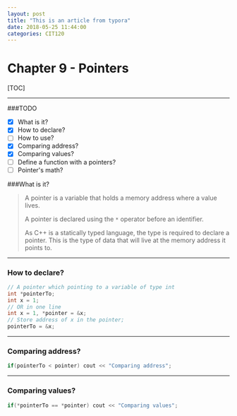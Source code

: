 ```yaml
---
layout: post
title: "This is an article from typora"
date: 2018-05-25 11:44:00
categories: CIT120
---
```


# Chapter 9 - Pointers

[TOC]

------

###TODO

- [x] What is it?
- [x] How to declare?
- [ ] How to use?
- [x] Comparing address?
- [x] Comparing values?
- [ ] Define a function with a pointers?
- [ ] Pointer's math?

###What is it?

> A pointer is a variable that holds a memory address where a value lives.
>
> A pointer is declared using the `*` operator before an identifier.
>
> As C++ is a statically typed language, the type is required to declare a pointer. This is the type of data that will live at the memory address it points to.

------

### How to declare?

```c++
// A pointer which pointing to a variable of type int
int *pointerTo;
int x = 1;
// OR in one line
int x = 1, *pointer = &x;
// Store address of x in the pointer;
pointerTo = &x;
```

------

### Comparing address?

```c++
if(pointerTo < pointer) cout << "Comparing address";
```

------

### Comparing values?

```c++
if(*pointerTo == *pointer) cout << "Comparing values";
```

